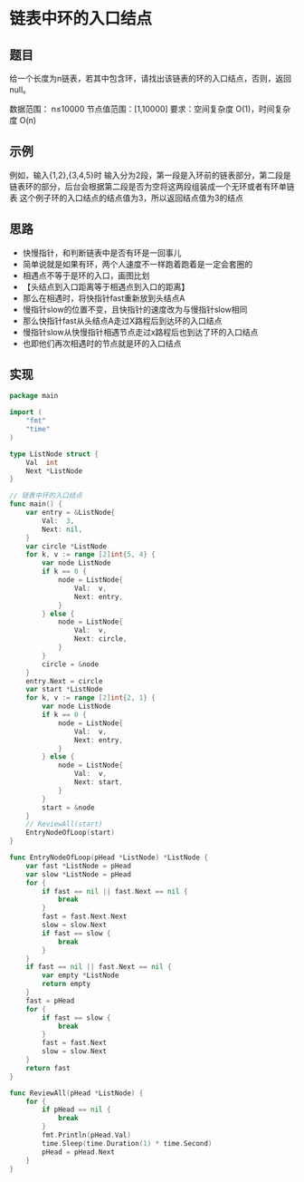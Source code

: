 # 链表中环的入口结点

## 题目

给一个长度为n链表，若其中包含环，请找出该链表的环的入口结点，否则，返回null。

数据范围： n≤10000
节点值范围：[1,10000]
要求：空间复杂度 O(1)，时间复杂度 O(n)

## 示例

例如，输入{1,2},{3,4,5}时
输入分为2段，第一段是入环前的链表部分，第二段是链表环的部分，后台会根据第二段是否为空将这两段组装成一个无环或者有环单链表
这个例子环的入口结点的结点值为3，所以返回结点值为3的结点

## 思路

* 快慢指针，和判断链表中是否有环是一回事儿
* 简单说就是如果有环，两个人速度不一样跑着跑着是一定会套圈的
* 相遇点不等于是环的入口，画图比划
* 【头结点到入口距离等于相遇点到入口的距离】
* 那么在相遇时，将快指针fast重新放到头结点A
* 慢指针slow的位置不变，且快指针的速度改为与慢指针slow相同
* 那么快指针fast从头结点A走过X路程后到达环的入口结点
* 慢指针slow从快慢指针相遇节点走过x路程后也到达了环的入口结点
* 也即他们再次相遇时的节点就是环的入口结点

## 实现

```go
package main

import (
	"fmt"
	"time"
)

type ListNode struct {
	Val  int
	Next *ListNode
}

// 链表中环的入口结点
func main() {
	var entry = &ListNode{
		Val:  3,
		Next: nil,
	}
	var circle *ListNode
	for k, v := range [2]int{5, 4} {
		var node ListNode
		if k == 0 {
			node = ListNode{
				Val:  v,
				Next: entry,
			}
		} else {
			node = ListNode{
				Val:  v,
				Next: circle,
			}
		}
		circle = &node
	}
	entry.Next = circle
	var start *ListNode
	for k, v := range [2]int{2, 1} {
		var node ListNode
		if k == 0 {
			node = ListNode{
				Val:  v,
				Next: entry,
			}
		} else {
			node = ListNode{
				Val:  v,
				Next: start,
			}
		}
		start = &node
	}
	// ReviewAll(start)
	EntryNodeOfLoop(start)
}

func EntryNodeOfLoop(pHead *ListNode) *ListNode {
	var fast *ListNode = pHead
	var slow *ListNode = pHead
	for {
		if fast == nil || fast.Next == nil {
			break
		}
		fast = fast.Next.Next
		slow = slow.Next
		if fast == slow {
			break
		}
	}
	if fast == nil || fast.Next == nil {
		var empty *ListNode
		return empty
	}
	fast = pHead
	for {
		if fast == slow {
			break
		}
		fast = fast.Next
		slow = slow.Next
	}
	return fast
}

func ReviewAll(pHead *ListNode) {
	for {
		if pHead == nil {
			break
		}
		fmt.Println(pHead.Val)
		time.Sleep(time.Duration(1) * time.Second)
		pHead = pHead.Next
	}
}
```
